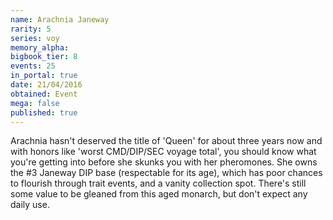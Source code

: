 ```yaml
---
name: Arachnia Janeway
rarity: 5
series: voy
memory_alpha:
bigbook_tier: 8
events: 25
in_portal: true
date: 21/04/2016
obtained: Event
mega: false
published: true
---
```


Arachnia hasn't deserved the title of 'Queen' for about three years now and with honors like 'worst CMD/DIP/SEC voyage total', you should know what you're getting into before she skunks you with her pheromones. She owns the #3 Janeway DIP base (respectable for its age), which has poor chances to flourish through trait events, and a vanity collection spot. There's still some value to be gleaned from this aged monarch, but don't expect any daily use.
